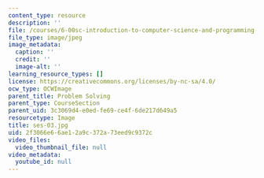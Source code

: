 ```yaml
---
content_type: resource
description: ''
file: /courses/6-00sc-introduction-to-computer-science-and-programming-spring-2011/2f3066e66ae12a9c372a73eed9c9372c_ses-03.jpg
file_type: image/jpeg
image_metadata:
  caption: ''
  credit: ''
  image-alt: ''
learning_resource_types: []
license: https://creativecommons.org/licenses/by-nc-sa/4.0/
ocw_type: OCWImage
parent_title: Problem Solving
parent_type: CourseSection
parent_uid: 3c3069d4-e0ed-fe69-ce4f-6de217d649a5
resourcetype: Image
title: ses-03.jpg
uid: 2f3066e6-6ae1-2a9c-372a-73eed9c9372c
video_files:
  video_thumbnail_file: null
video_metadata:
  youtube_id: null
---
```

